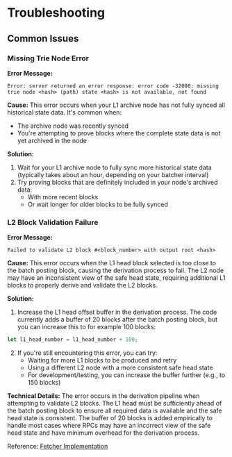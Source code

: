 # Troubleshooting

## Common Issues

### Missing Trie Node Error

**Error Message:**
```
Error: server returned an error response: error code -32000: missing trie node <hash> (path) state <hash> is not available, not found
```

**Cause:**
This error occurs when your L1 archive node has not fully synced all historical state data. It's common when:
- The archive node was recently synced
- You're attempting to prove blocks where the complete state data is not yet archived in the node

**Solution:**
1. Wait for your L1 archive node to fully sync more historical state data (typically takes about an hour, depending on your batcher interval)
2. Try proving blocks that are definitely included in your node's archived data:
   - With more recent blocks
   - Or wait longer for older blocks to be fully synced

### L2 Block Validation Failure

**Error Message:**
```
Failed to validate L2 block #<block_number> with output root <hash>
```

**Cause:**
This error occurs when the L1 head block selected is too close to the batch posting block, causing the derivation process to fail. The L2 node may have an inconsistent view of the safe head state, requiring additional L1 blocks to properly derive and validate the L2 blocks.

**Solution:**
1. Increase the L1 head offset buffer in the derivation process. The code currently adds a buffer of 20 blocks after the batch posting block, but you can increase this to for example 100 blocks:

```rust
let l1_head_number = l1_head_number + 100;
```

2. If you're still encountering this error, you can try:
   - Waiting for more L1 blocks to be produced and retry
   - Using a different L2 node with a more consistent safe head state
   - For development/testing, you can increase the buffer further (e.g., to 150 blocks)

**Technical Details:**
The error occurs in the derivation pipeline when attempting to validate L2 blocks. The L1 head must be sufficiently ahead of the batch posting block to ensure all required data is available and the safe head state is consistent. The buffer of 20 blocks is added empirically to handle most cases where RPCs may have an incorrect view of the safe head state and have minimum overhead for the derivation process.

Reference: [Fetcher Implementation](https://github.com/succinctlabs/op-succinct/blob/5dfc43928c75cef0ebf881d10bd8b3dcbe273419/utils/host/src/fetcher.rs#L773)
